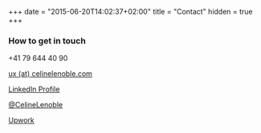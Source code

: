 +++
date = "2015-06-20T14:02:37+02:00"
title = "Contact"
hidden = true
+++

### How to get in touch

<i class="fa fa-fw fa-mobile"></i>  +41 79 644 40 90 

<i class="fa fa-fw fa-envelope"></i> <a href="mailto:ux(at)celinelenoble.com"> ux (at) celinelenoble.com </a>

<i class="fa fa-fw fa-linkedin"></i> <a href="https://linkedin.com/in/celinelenoble">LinkedIn Profile</a> 

<i class="fa fa-fw fa-twitter"></i> <a href="https://twitter.com/CelineLenoble">@CelineLenoble</a>

<a href="https://www.upwork.com/o/profiles/users/_~010dcaadf0e99f54c3/">Upwork</a>






